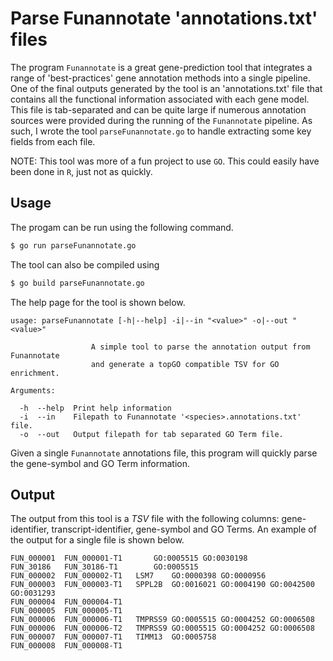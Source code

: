 # Parse Funannotate 'annotations.txt' files

The program `Funannotate` is a great gene-prediction tool that integrates a range of 'best-practices'
gene annotation methods into a single pipeline. One of the final outputs generated by the tool is an
'annotations.txt' file that contains all the functional information associated with each gene model.
This file is tab-separated and can be quite large if numerous annotation sources were provided during
the running of the `Funannotate` pipeline. As such, I wrote the tool `parseFunannotate.go` to handle
extracting some key fields from each file.

NOTE: This tool was more of a fun project to use `GO`. This could easily have been done in `R`, just
not as quickly.

## Usage

The progam can be run using the following command.

```bash
$ go run parseFunannotate.go
```

The tool can also be compiled using

```bash
$ go build parseFunannotate.go
```

The help page for the tool is shown below.

```text
usage: parseFunannotate [-h|--help] -i|--in "<value>" -o|--out "<value>"

                  A simple tool to parse the annotation output from Funannotate
                  and generate a topGO compatible TSV for GO enrichment.

Arguments:

  -h  --help  Print help information
  -i  --in    Filepath to Funannotate '<species>.annotations.txt' file.
  -o  --out   Output filepath for tab separated GO Term file.
```

Given a single `Funannotate` annotations file, this program will quickly parse the gene-symbol and GO
Term information.

## Output

The output from this tool is a *TSV* file with the following columns: gene-identifier, transcript-identifier,
gene-symbol and GO Terms. An example of the output for a single file is shown below.

```text
FUN_000001	FUN_000001-T1		GO:0005515 GO:0030198
FUN_30186	FUN_30186-T1		GO:0005515
FUN_000002	FUN_000002-T1	LSM7	GO:0000398 GO:0000956
FUN_000003	FUN_000003-T1	SPPL2B	GO:0016021 GO:0004190 GO:0042500 GO:0031293
FUN_000004	FUN_000004-T1
FUN_000005	FUN_000005-T1
FUN_000006	FUN_000006-T1	TMPRSS9	GO:0005515 GO:0004252 GO:0006508
FUN_000006	FUN_000006-T2	TMPRSS9	GO:0005515 GO:0004252 GO:0006508
FUN_000007	FUN_000007-T1	TIMM13	GO:0005758
FUN_000008	FUN_000008-T1
```